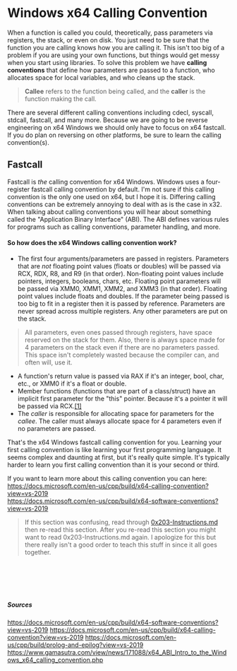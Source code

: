 # Windows x64 Calling Convention
When a function is called you could, theoretically, pass parameters via registers, the stack, or even on disk. You just need to be sure that the function you are calling knows how you are calling it. This isn't too big of a problem if you are using your own functions, but things would get messy when you start using libraries. To solve this problem we have **calling conventions** that define how parameters are passed to a function, who allocates space for local variables, and who cleans up the stack.

> **Callee** refers to the function being called, and the **caller** is the function making the call.

There are several different calling conventions including cdecl, syscall, stdcall, fastcall, and many more. Because we are going to be reverse engineering on x64 Windows we should only have to focus on x64 fastcall. If you do plan on reversing on other platforms, be sure to learn the calling convention(s).

## Fastcall
Fastcall is *the* calling convention for x64 Windows. Windows uses a four-register fastcall calling convention by default. I'm not sure if this calling convention is the only one used on x64, but I hope it is. Differing calling conventions can be extremely annoying to deal with as is the case in x32.  When talking about calling conventions you will hear about something called the "Application Binary Interface" (ABI). The ABI defines various rules for programs such as calling conventions, parameter handling, and more.

#### So how does the x64 Windows calling convention work?
* The first four arguments/parameters are passed in registers. Parameters that are *not* floating point values (floats or doubles) will be passed via RCX, RDX, R8, and R9 (in that order). Non-floating point values include pointers, integers, booleans, chars, etc. Floating point parameters will be passed via XMM0, XMM1, XMM2, and XMM3 (in that order). Floating point values include floats and doubles. If the parameter being passed is too big to fit in a register then it is passed by reference. Parameters are never spread across multiple registers. Any other parameters are put on the stack.

> All parameters, even ones passed through registers, have space reserved on the stack for them. Also, there is always space made for 4 parameters on the stack even if there are no parameters passed. This space isn't completely wasted because the compiler can, and often will, use it.

* A function's return value is passed via RAX if it's an integer, bool, char, etc., or XMM0 if it's a float or double.
* Member functions (functions that are part of a class/struct) have an implicit first parameter for the "this" pointer. Because it's a pointer it will be passed via RCX.[[1]](https://www.gamasutra.com/view/news/171088/x64_ABI_Intro_to_the_Windows_x64_calling_convention.php)
* The *caller* is responsible for allocating space for parameters for the *callee*. The caller must always allocate space for 4 parameters even if no parameters are passed.

That's the x64 Windows fastcall calling convention for you. Learning your first calling convention is like learning your first programming language. It seems complex and daunting at first, but it's really quite simple. It's typically harder to learn you first calling convention than it is your second or third.

If you want to learn more about this calling convention you can here:  
https://docs.microsoft.com/en-us/cpp/build/x64-calling-convention?view=vs-2019  
https://docs.microsoft.com/en-us/cpp/build/x64-software-conventions?view=vs-2019  

> If this section was confusing, read through [0x203-Instructions.md](0x203-Instructions.md) then re-read this section. After you re-read this section you might want to read 0x203-Instructions.md again. I apologize for this but there really isn't a good order to teach this stuff in since it all goes together.

<br />
<br />
<br />
<br />

##### Sources
https://docs.microsoft.com/en-us/cpp/build/x64-software-conventions?view=vs-2019
https://docs.microsoft.com/en-us/cpp/build/x64-calling-convention?view=vs-2019
https://docs.microsoft.com/en-us/cpp/build/prolog-and-epilog?view=vs-2019
https://www.gamasutra.com/view/news/171088/x64_ABI_Intro_to_the_Windows_x64_calling_convention.php
